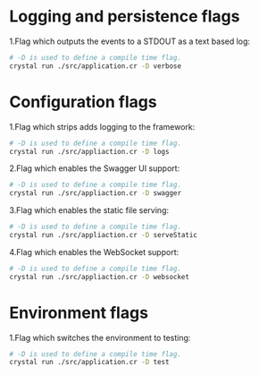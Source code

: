 # Logging and persistence flags

1.Flag which outputs the events to a STDOUT as a text based log:

```bash
# -D is used to define a compile time flag.
crystal run ./src/application.cr -D verbose
```

# Configuration flags

1.Flag which strips adds logging to the framework:

```bash
# -D is used to define a compile time flag.
crystal run ./src/appliaction.cr -D logs
```

2.Flag which enables the Swagger UI support:

```bash
# -D is used to define a compile time flag.
crystal run ./src/appliaction.cr -D swagger
```

3.Flag which enables the static file serving:

```bash
# -D is used to define a compile time flag.
crystal run ./src/appliaction.cr -D serveStatic
```

4.Flag which enables the WebSocket support:

```bash
# -D is used to define a compile time flag.
crystal run ./src/appliaction.cr -D websocket
```

# Environment flags

1.Flag which switches the environment to testing:

```bash
# -D is used to define a compile time flag.
crystal run ./src/application.cr -D test
```
